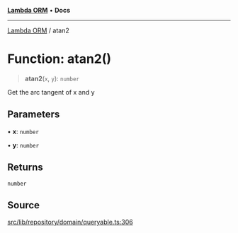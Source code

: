 [**Lambda ORM**](../README.md) • **Docs**

***

[Lambda ORM](../README.md) / atan2

# Function: atan2()

> **atan2**(`x`, `y`): `number`

Get the arc tangent of x and y

## Parameters

• **x**: `number`

• **y**: `number`

## Returns

`number`

## Source

[src/lib/repository/domain/queryable.ts:306](https://github.com/lambda-orm/lambdaorm-base/blob/e3a7772bb5fa4082532c38729067cbcb8dfa89b9/src/lib/repository/domain/queryable.ts#L306)
